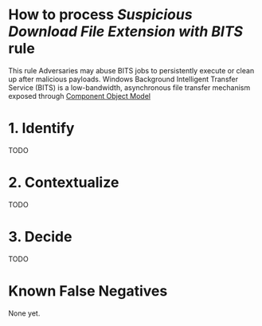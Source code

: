 # How to process *Suspicious Download File Extension with BITS* rule
This rule Adversaries may abuse BITS jobs to persistently execute or clean up after malicious payloads.
Windows Background Intelligent Transfer Service (BITS) is a low-bandwidth, asynchronous file transfer mechanism exposed through [Component Object Model](https://attack.mitre.org/techniques/T1559/001)

# 1. Identify
TODO

# 2. Contextualize
TODO

# 3. Decide
TODO

# Known False Negatives
None yet.
